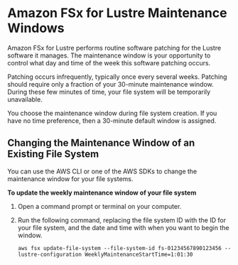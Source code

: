 # Amazon FSx for Lustre Maintenance Windows<a name="maintenance-windows"></a>

Amazon FSx for Lustre performs routine software patching for the Lustre software it manages\. The maintenance window is your opportunity to control what day and time of the week this software patching occurs\.

Patching occurs infrequently, typically once every several weeks\. Patching should require only a fraction of your 30\-minute maintenance window\. During these few minutes of time, your file system will be temporarily unavailable\. 

You choose the maintenance window during file system creation\. If you have no time preference, then a 30\-minute default window is assigned\.

## Changing the Maintenance Window of an Existing File System<a name="change-maintenance-windows"></a>

You can use the AWS CLI or one of the AWS SDKs to change the maintenance window for your file systems\.

**To update the weekly maintenance window of your file system**

1. Open a command prompt or terminal on your computer\.

1. Run the following command, replacing the file system ID with the ID for your file system, and the date and time with when you want to begin the window\.

   ```
   aws fsx update-file-system --file-system-id fs-01234567890123456 --lustre-configuration WeeklyMaintenanceStartTime=1:01:30
   ```
